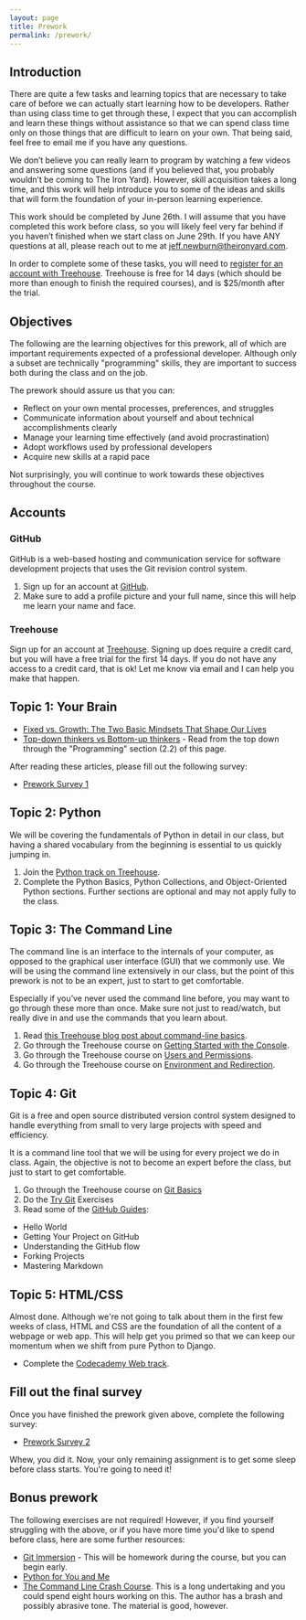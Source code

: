 ```yaml
---
layout: page
title: Prework
permalink: /prework/
---
```


<div id="toc"></div>

## Introduction

There are quite a few tasks and learning topics that are necessary to take care of before we can actually start learning how to be developers. Rather than using class time to get through these, I expect that you can accomplish and learn these things without assistance so that we can spend class time only on those things that are difficult to learn on your own. That being said, feel free to email me if you have any questions.

We don’t believe you can really learn to program by watching a few videos and answering some questions (and if you believed that, you probably wouldn’t be coming to The Iron Yard). However, skill acquisition takes a long time, and this work will help introduce you to some of the ideas and skills that will form the foundation of your in-person learning experience.

This work should be completed by June 26th. I will assume that you have completed this work before class, so you will likely feel very far behind if you haven’t finished when we start class on June 29th. If you have ANY questions at all, please reach out to me at <jeff.newburn@theironyard.com>.

In order to complete some of these tasks, you will need to [register for an account with Treehouse](http://referrals.trhou.se/omnicron). Treehouse is free for 14 days (which should be more than enough to finish the required courses), and is $25/month after the trial.

## Objectives

The following are the learning objectives for this prework, all of which are important requirements expected of a professional developer. Although only a subset are technically "programming" skills, they are  important to success both during the class and on the job.

The prework should assure us that you can:

* Reflect on your own mental processes, preferences, and struggles
* Communicate information about yourself and about technical accomplishments clearly
* Manage your learning time effectively (and avoid procrastination)
* Adopt workflows used by professional developers
* Acquire new skills at a rapid pace

Not surprisingly, you will continue to work towards these objectives throughout the course.

## Accounts

### GitHub

GitHub is a web-based hosting and communication service for software development projects that uses the Git revision control system.

1. Sign up for an account at [GitHub](https://github.com/).
2. Make sure to add a profile picture and your full name, since this will help me learn your name and face.

### Treehouse

Sign up for an account at [Treehouse](http://referrals.trhou.se/omnicron). Signing up does require a credit card, but you will have a free trial for the first 14 days. If you do not have any access to a credit card, that is ok! Let me know via email and I can help you make that happen.

## Topic 1: Your Brain

* [Fixed vs. Growth: The Two Basic Mindsets That Shape Our Lives](http://www.brainpickings.org/2014/01/29/carol-dweck-mindset/)
* [Top-down thinkers vs Bottom-up thinkers](http://en.wikipedia.org/wiki/Top-down_and_bottom-up_design) - Read from the top down through the "Programming" section (2.2) of this page.

After reading these articles, please fill out the following survey:

* [Prework Survey 1](http://goo.gl/forms/eHehcR6BSL)

## Topic 2: Python

We will be covering the fundamentals of Python in detail in our class, but having a shared vocabulary from the beginning is essential to us quickly jumping in.

1. Join the [Python track on Treehouse](http://teamtreehouse.com/tracks/learn-python).
1. Complete the Python Basics, Python Collections, and Object-Oriented Python sections. Further sections are optional and may not apply fully to the class.

## Topic 3: The Command Line

The command line is an interface to the internals of your computer, as opposed to the graphical user interface (GUI) that we commonly use. We will be using the command line extensively in our class, but the point of this prework is not to be an expert, just to start to get comfortable.

Especially if you’ve never used the command line before, you may want to go through these more than once. Make sure not just to read/watch, but really dive in and use the commands that you learn about.

1. Read [this Treehouse blog post about command-line basics](http://blog.teamtreehouse.com/introduction-to-the-mac-os-x-command-line).
1. Go through the Treehouse course on [Getting Started with the Console](http://teamtreehouse.com/library/console-foundations#getting-started-with-the-console).
1. Go through the Treehouse course on [Users and Permissions](http://teamtreehouse.com/library/console-foundations#users-and-permissions).
1. Go through the Treehouse course on [Environment and Redirection](http://teamtreehouse.com/library/programming/console-foundations#environment-and-redirection).

## Topic 4: Git

Git is a free and open source distributed version control system designed to handle everything from small to very large projects with speed and efficiency.

It is a command line tool that we will be using for every project we do in class. Again, the objective is not to become an expert before the class, but just to start to get comfortable.

1. Go through the Treehouse course on [Git Basics](http://teamtreehouse.com/library/git-basics)
2. Do the [Try Git](https://try.github.io/levels/1/challenges/1) Exercises
3. Read some of the [GitHub Guides](https://guides.github.com/):
  * Hello World
  * Getting Your Project on GitHub
  * Understanding the GitHub flow
  * Forking Projects
  * Mastering Markdown

## Topic 5: HTML/CSS

Almost done.  Although we're not going to talk about them in the first few weeks of class, HTML and CSS are the foundation of all the content of a webpage or web app. This will help get you primed so that we can keep our momentum when we shift from pure Python to Django.

* Complete the [Codecademy Web track](http://www.codecademy.com/en/tracks/web).

## Fill out the final survey

Once you have finished the prework given above, complete the following survey:

* [Prework Survey 2](http://goo.gl/forms/zhv0vUEPyD)

Whew, you did it. Now, your only remaining assignment is to get some sleep before class starts. You're going to need it!

## Bonus prework

The following exercises are not required! However, if you find yourself struggling with the above, or if you have more time you'd like to spend before class, here are some further resources:

- [Git Immersion](http://gitimmersion.com/) - This will be homework during the course, but you can begin early.
- [Python for You and Me](http://pymbook.readthedocs.org/en/py3/)
- [The Command Line Crash Course](http://cli.learncodethehardway.org/book/). This is a long undertaking and you could spend eight hours working on this. The author has a brash and possibly abrasive tone. The material is good, however.
